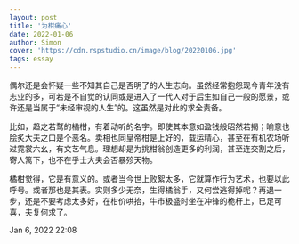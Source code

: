 ```yaml
---
layout: post
title: '为柑痛心'
date: 2022-01-06
author: Simon
cover: 'https://cdn.rspstudio.cn/image/blog/20220106.jpg'
tags: essay
---
```


偶尔还是会怀疑一些不知其自己是否明了的人生志向。虽然经常抱怨现今青年没有志业的多，可若是不自觉的认同或是进入了一代人对于后生如自己一般的愿景，或许还是当属于“未经审视的人生”的。这虽然是对此的求全责备。

比如，趋之若鹜的橘柑，有着动听的名字。即使其本意如盈钱般昭然若揭；喻意也脍炙大夫之口是个恶名。卖相也同皇帝柑是上好的，载运精心，甚至在有机农场听过霓裳六幺，有文艺气息。理想却是为挑柑翁创造更多的利润，甚至连交割之后，寄人篱下，也不在乎士大夫会否暴殄天物。

橘柑觉得，它是有意义的。或者当今世上败絮太多，它就算作行为艺术，也要以此呼号。或者那也是其表。实则多少无奈，生得橘翁手，又何尝逃得掉呢？再退一步，还是不要考虑太多好，在柑价哄抬，牛市极盛时坐在冲锋的桅杆上，已足可喜，夫复何求了。

Jan 6, 2022
22:08